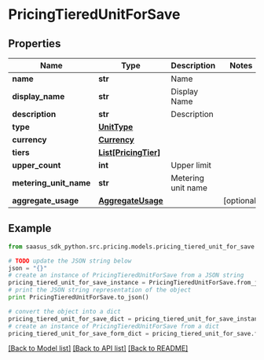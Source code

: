 # PricingTieredUnitForSave


## Properties
Name | Type | Description | Notes
------------ | ------------- | ------------- | -------------
**name** | **str** | Name | 
**display_name** | **str** | Display Name | 
**description** | **str** | Description | 
**type** | [**UnitType**](UnitType.md) |  | 
**currency** | [**Currency**](Currency.md) |  | 
**tiers** | [**List[PricingTier]**](PricingTier.md) |  | 
**upper_count** | **int** | Upper limit | 
**metering_unit_name** | **str** | Metering unit name | 
**aggregate_usage** | [**AggregateUsage**](AggregateUsage.md) |  | [optional] 

## Example

```python
from saasus_sdk_python.src.pricing.models.pricing_tiered_unit_for_save import PricingTieredUnitForSave

# TODO update the JSON string below
json = "{}"
# create an instance of PricingTieredUnitForSave from a JSON string
pricing_tiered_unit_for_save_instance = PricingTieredUnitForSave.from_json(json)
# print the JSON string representation of the object
print PricingTieredUnitForSave.to_json()

# convert the object into a dict
pricing_tiered_unit_for_save_dict = pricing_tiered_unit_for_save_instance.to_dict()
# create an instance of PricingTieredUnitForSave from a dict
pricing_tiered_unit_for_save_form_dict = pricing_tiered_unit_for_save.from_dict(pricing_tiered_unit_for_save_dict)
```
[[Back to Model list]](../README.md#documentation-for-models) [[Back to API list]](../README.md#documentation-for-api-endpoints) [[Back to README]](../README.md)



